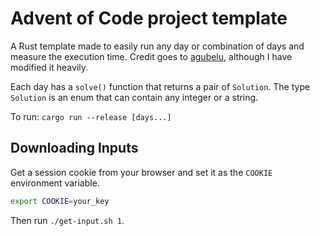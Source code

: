 # Advent of Code project template

A Rust template made to easily run any day or combination of days and measure the execution time. Credit goes to [agubelu](https://github.com/agubelu/AoC-rust-template), although I have modified it heavily.

Each day has a `solve()` function that returns a pair of `Solution`. The type `Solution` is an enum that can contain any integer or a string.

To run: `cargo run --release [days...]`

## Downloading Inputs

Get a session cookie from your browser and set it as the `COOKIE` environment variable.

```sh
export COOKIE=your_key
```

Then run `./get-input.sh 1`.
